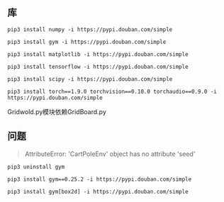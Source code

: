 ## 库
`pip3 install numpy -i https://pypi.douban.com/simple`

`pip3 install gym -i https://pypi.douban.com/simple`

`pip3 install matplotlib -i https://pypi.douban.com/simple`

`pip3 install tensorflow -i https://pypi.douban.com/simple`

`pip3 install scipy -i https://pypi.douban.com/simple`

`pip3 install torch==1.9.0 torchvision==0.10.0 torchaudio==0.9.0 -i https://pypi.douban.com/simple`

Gridwold.py模块依赖GridBoard.py


## 问题
>AttributeError: 'CartPoleEnv' object has no attribute 'seed'

`pip3 uninstall gym`

`pip3 install gym==0.25.2 -i https://pypi.douban.com/simple`

`pip3 install gym[box2d] -i https://pypi.douban.com/simple`